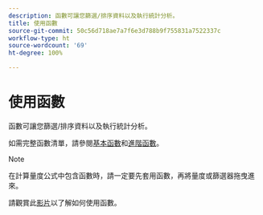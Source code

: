```yaml
---
description: 函數可讓您篩選/排序資料以及執行統計分析。
title: 使用函數
source-git-commit: 50c56d718ae7a7f6e3d788b9f755831a7522337c
workflow-type: ht
source-wordcount: '69'
ht-degree: 100%

---
```


# 使用函數

函數可讓您篩選/排序資料以及執行統計分析。

如需完整函數清單，請參閱[基本函數](/help/components/calc-metrics/cm-functions.md)和[進階函數](/help/components/calc-metrics/cm-adv-functions.md)。

>[!NOTE]
>
>在計算量度公式中包含函數時，請一定要先套用函數，再將量度或篩選器拖曳進來。

請觀賞此[影片](https://youtu.be/SSyWvomnewI)以了解如何使用函數。
